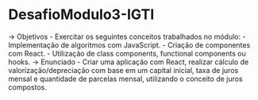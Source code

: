 # DesafioModulo3-IGTI

-> Objetivos
    - Exercitar os seguintes conceitos trabalhados no módulo:
      - Implementação de algoritmos com JavaScript.
      - Criação de componentes com React.
      - Utilização de class components, functional components ou hooks.
-> Enunciado
      - Criar uma aplicação com React, realizar cálculo de valorização/depreciação com base em um capital inicial, taxa de juros mensal e quantidade de parcelas mensal, utilizando o conceito de juros compostos.

